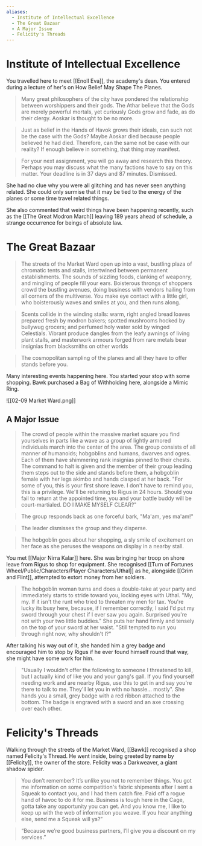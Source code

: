 ```yaml
---
aliases:
  - Institute of Intellectual Excellence
  - The Great Bazaar
  - A Major Issue
  - Felicity's Threads
---
```

# Institute of Intellectual Excellence
You travelled here to meet [[Enoll Eva]], the academy's dean. You entered during a lecture of her's on How Belief May Shape The Planes.

> Many great philosophers of the city have pondered the relationship between worshippers and their gods. The Athar believe that the Gods are merely powerful mortals, yet curiously Gods grow and fade, as do their clergy. Aoskar is thought to be no more.

> Just as belief in the Hands of Havok grows their ideals, can such not be the case with the Gods? Maybe Aoskar died because people believed he had died. Therefore, can the same not be case with our reality? If enough believe in something, that thing may manifest.

> For your next assignment, you will go away and research this theory. Perhaps you may discuss what the many factions have to say on this matter. Your deadline is in 37 days and 87 minutes. Dismissed.

She had no clue why you were all glitching and has never seen anything related. She could only surmise that it may be tied to the energy of the planes or some time travel related things.

She also commented that weird things have been happening recently, such as the [[The Great Modron March]] leaving 189 years ahead of schedule, a strange occurrence for beings of absolute law.
# The Great Bazaar
> The streets of the Market Ward open up into a vast, bustling plaza of chromatic tents and stalls, intertwined between permanent establishments. The sounds of sizzling foods, clanking of weaponry, and mingling of people fill your ears. Boisterous throngs of shoppers crowd the bustling avenues, doing business with vendors hailing from all corners of the multiverse. You make eye contact with a little girl, who boisterously waves and smiles at you, and then runs along.

> Scents collide in the winding stalls: warm, right angled bread loaves prepared fresh by modron bakers; spotted mushrooms hocked by bullywug grocers; and perfumed holy water sold by winged Celestials. Vibrant produce dangles from the leafy awnings of living plant stalls, and masterwork armours forged from rare metals bear insignias from blacksmiths on other worlds

> The cosmopolitan sampling of the planes and all they have to offer stands before you.

Many interesting events happening here. You started your stop with some shopping. Bawk purchased a Bag of Withholding here, alongside a Mimic Ring. 

![[02-09 Market Ward.png]]
## A Major Issue
> The crowd of people within the massive market square you find yourselves in parts like a wave as a group of lightly armored individuals march into the center of the area. The group consists of all manner of humanoids; hobgoblins and humans, dwarves and ogres. Each of them have shimmering rank insignias pinned to their chests. The command to halt is given and the member of their group leading them steps out to the side and stands before them, a hobgoblin female with her legs akimbo and hands clasped at her back. "For some of you, this is your first shore leave. I don't have to remind you, this is a privilege. We'll be returning to Rigus in 24 hours. Should you fail to return at the appointed time, you and your battle buddy will be court-martialed. DO I MAKE MYSELF CLEAR?"

> The group responds back as one forceful bark, "Ma'am, yes ma'am!"

> The leader dismisses the group and they disperse.

> The hobgoblin goes about her shopping, a sly smile of excitement on her face as she peruses the weapons on display in a nearby stall.

You met [[Major Nirra Kalar]] here. She was bringing her troop on shore leave from Rigus to shop for equipment. She recognised [[Turn of Fortunes Wheel/Public/Characters/Player Characters/Uthal]] as he, alongside [[Grim and Flint]], attempted to extort money from her soldiers.

> The hobgoblin woman turns and does a double-take at your party and immediately starts to stride toward you, locking eyes with Uthal. "My, my. If it isn't the runt who tried to threaten my men for tax. You're lucky its busy here, because, if I remember correctly, I said I'd put my sword through your chest if I ever saw you again. Surprised you're not with your two little buddies." She puts her hand firmly and tensely on the top of your sword at her waist. "Still tempted to run you through right now, why shouldn't I?"

After talking his way out of it, she handed him a grey badge and encouraged him to stop by Rigus if he ever found himself round that way, she might have some work for him.

> "Usually I wouldn't offer the following to someone I threatened to kill, but I actually kind of like you and your gang's gall. If you find yourself needing work and are nearby Rigus, use this to get in and say you're there to talk to me. They'll let you in with no hassle... mostly". She hands you a small, grey badge with a red ribbon attached to the bottom. The badge is engraved with a sword and an axe crossing over each other.
# Felicity's Threads
Walking through the streets of the Market Ward, [[Bawk]] recognised a shop named Felicity's Thread. He went inside, being greeted by name by [[Felicity]], the owner of the store. Felicity was a Darkweaver, a giant shadow spider. 

> You don’t remember? It’s unlike you not to remember things. You got me information on some competition's fabric shipments after I sent a Squeak to contact you, and I had them catch fire. Paid off a rogue hand of havoc to do it for me. Business is tough here in the Cage, gotta take any opportunity you can get. And you know me, I like to keep up with the web of information you weave. If you hear anything else, send me a Squeak will ya?”

> “Because we’re good business partners, I’ll give you a discount on my services.”